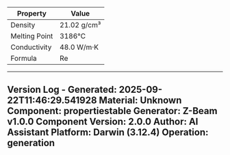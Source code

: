 | Property | Value |
|----------|-------|
| Density | 21.02 g/cm³ |
| Melting Point | 3186°C |
| Conductivity | 48.0 W/m·K |
| Formula | Re |


---
Version Log - Generated: 2025-09-22T11:46:29.541928
Material: Unknown
Component: propertiestable
Generator: Z-Beam v1.0.0
Component Version: 2.0.0
Author: AI Assistant
Platform: Darwin (3.12.4)
Operation: generation
---